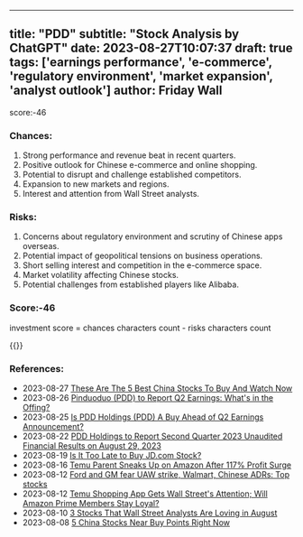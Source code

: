 
---
title: "PDD"
subtitle: "Stock Analysis by ChatGPT"
date: 2023-08-27T10:07:37
draft: true
tags: ['earnings performance', 'e-commerce', 'regulatory environment', 'market expansion', 'analyst outlook']
author: Friday Wall
---

score:-46
### Chances:
1. Strong performance and revenue beat in recent quarters.
2. Positive outlook for Chinese e-commerce and online shopping.
3. Potential to disrupt and challenge established competitors.
4. Expansion to new markets and regions.
5. Interest and attention from Wall Street analysts.
### Risks:
1. Concerns about regulatory environment and scrutiny of Chinese apps overseas.
2. Potential impact of geopolitical tensions on business operations.
3. Short selling interest and competition in the e-commerce space.
4. Market volatility affecting Chinese stocks.
5. Potential challenges from established players like Alibaba.
### Score:-46
investment score = chances characters count - risks characters count

{{<tradingview symbol="NASDAQ:PDD">}}
### References:
- 2023-08-27 [These Are The 5 Best China Stocks To Buy And Watch Now](https://finance.yahoo.com/m/519b97ea-e947-3491-92e3-86d237569982/these-are-the-5-best-china.html?.tsrc=rss)
- 2023-08-26 [Pinduoduo (PDD) to Report Q2 Earnings: What's in the Offing?](https://finance.yahoo.com/news/pinduoduo-pdd-report-q2-earnings-162900588.html?.tsrc=rss)
- 2023-08-25 [Is PDD Holdings (PDD) A Buy Ahead of Q2 Earnings Announcement?](https://finance.yahoo.com/news/pdd-holdings-pdd-buy-ahead-143000796.html?.tsrc=rss)
- 2023-08-22 [PDD Holdings to Report Second Quarter 2023 Unaudited Financial Results on August 29, 2023](https://finance.yahoo.com/news/pdd-holdings-report-second-quarter-153000533.html?.tsrc=rss)
- 2023-08-19 [Is It Too Late to Buy JD.com Stock?](https://finance.yahoo.com/m/a24b443b-47a2-3578-8384-c6ffc9d80426/is-it-too-late-to-buy-jd.com.html?.tsrc=rss)
- 2023-08-16 [Temu Parent Sneaks Up on Amazon After 117% Profit Surge](https://finance.yahoo.com/m/8004016a-d9cf-3593-8c98-f2c2687a1374/temu-parent-sneaks-up-on.html?.tsrc=rss)
- 2023-08-12 [Ford and GM fear UAW strike, Walmart, Chinese ADRs: Top stocks](https://finance.yahoo.com/video/ford-gm-fear-uaw-strike-202919178.html?.tsrc=rss)
- 2023-08-12 [Temu Shopping App Gets Wall Street's Attention; Will Amazon Prime Members Stay Loyal?](https://finance.yahoo.com/m/d102638a-7e8a-3bba-9d91-87e5bf995744/temu-shopping-app-gets-wall.html?.tsrc=rss)
- 2023-08-10 [3 Stocks That Wall Street Analysts Are Loving in August](https://finance.yahoo.com/news/3-stocks-wall-street-analysts-093849316.html?.tsrc=rss)
- 2023-08-08 [5 China Stocks Near Buy Points Right Now](https://finance.yahoo.com/m/10c9e207-b808-3447-aef7-06d866a57f09/5-china-stocks-near-buy.html?.tsrc=rss)


                